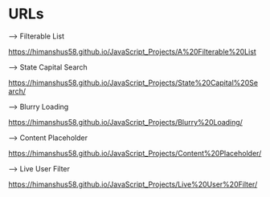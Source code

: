 # URLs

--> Filterable List

https://himanshus58.github.io/JavaScript_Projects/A%20Filterable%20List

--> State Capital Search

https://himanshus58.github.io/JavaScript_Projects/State%20Capital%20Search/

--> Blurry Loading

https://himanshus58.github.io/JavaScript_Projects/Blurry%20Loading/

--> Content Placeholder

https://himanshus58.github.io/JavaScript_Projects/Content%20Placeholder/

--> Live User Filter

https://himanshus58.github.io/JavaScript_Projects/Live%20User%20Filter/

